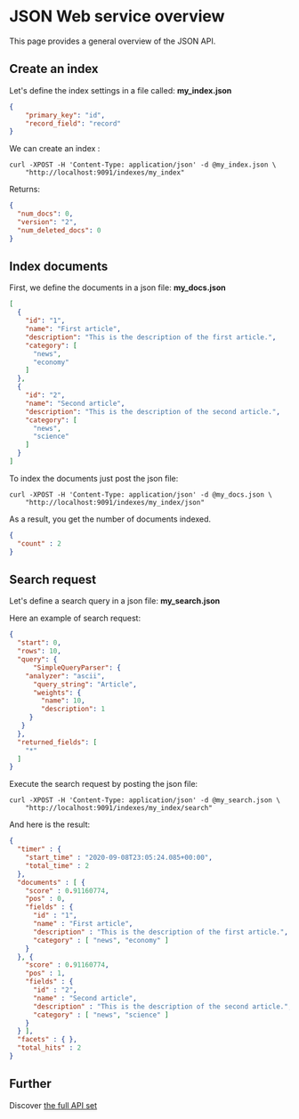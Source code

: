 JSON Web service overview
=========================

This page provides a general overview of the JSON API.

Create an index
---------------
Let's define the index settings in a file called: **my_index.json**

```json
{
    "primary_key": "id",
    "record_field": "record"
}
```

We can create an index :

    curl -XPOST -H 'Content-Type: application/json' -d @my_index.json \
        "http://localhost:9091/indexes/my_index"
  
Returns:

```json
{
  "num_docs": 0,
  "version": "2",
  "num_deleted_docs": 0
}
```
        
Index documents
---------------
First, we define the documents in a json file: **my_docs.json**

```json
[
  {
    "id": "1",
    "name": "First article",
    "description": "This is the description of the first article.",
    "category": [
      "news",
      "economy"
    ]
  },
  {
    "id": "2",
    "name": "Second article",
    "description": "This is the description of the second article.",
    "category": [
      "news",
      "science"
    ]
  }
]
```

To index the documents just post the json file:

    curl -XPOST -H 'Content-Type: application/json' -d @my_docs.json \
        "http://localhost:9091/indexes/my_index/json"
        
As a result, you get the number of documents indexed.

```json
{
  "count" : 2
}
```
        
Search request
--------------

Let's define a search query in a json file: **my_search.json**

Here an example of search request:

```json
{
  "start": 0,
  "rows": 10,
  "query": {
      "SimpleQueryParser": {
	"analyzer": "ascii",
      "query_string": "Article",
      "weights": {
        "name": 10,
        "description": 1
     }
   }
  },
  "returned_fields": [
    "*"
  ]
}
```

Execute the search request by posting the json file:

    curl -XPOST -H 'Content-Type: application/json' -d @my_search.json \
        "http://localhost:9091/indexes/my_index/search"
    
And here is the result:

```json
{
  "timer" : {
    "start_time" : "2020-09-08T23:05:24.085+00:00",
    "total_time" : 2
  },
  "documents" : [ {
    "score" : 0.91160774,
    "pos" : 0,
    "fields" : {
      "id" : "1",
      "name" : "First article",
      "description" : "This is the description of the first article.",
      "category" : [ "news", "economy" ]
    }
  }, {
    "score" : 0.91160774,
    "pos" : 1,
    "fields" : {
      "id" : "2",
      "name" : "Second article",
      "description" : "This is the description of the second article.",
      "category" : [ "news", "science" ]
    }
  } ],
  "facets" : { },
  "total_hits" : 2
}
```

Further
-------

Discover [the full API set](../api)
